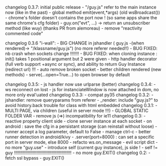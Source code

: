 
changelog 0.3.7: initial public release
    - "/guy.js" refer to the main instance now (like in the past)
    - global method emit(event,*args) (old wsBroadcast())
    - chrome's folder doesn't contains the port now ! (so same apps share the same chrome's cfg folder)
    - guy.on("evt", ...) -> return an unsubscriber method (like wuy) (thanks PR from alemoreau)
    - remove "reactivity commented code"

changelog 0.3.6 "i-wall":
    - BIG CHANGE in jshandler ( guy.js -(when rendered)-> "/klassname/guy.js") (no more referer needed!!)
    - BUG FIXED: nb crash when sockets change !!!!!!!
    - BUG FIXED: when cloning instance : init() takes 1 positional argument but 2 were given
    - http handler decorator (full verb support +async or sync), and ability to return Guy Instance (redirect url) !!!
    - auto remove broken socket
    - better children rendered (new methods)
    - serve(...open=True...) to open browser by default
    
changelog 0.3.5:
    - js handler now use urlparse (better)
changelog 0.3.4:
    - ws reconnect on lost
    - js for instanciateWindow is now attached in dom, no more only eval'uated
changelog 0.3.3:
    - compat py35
changelog 0.3.2:
    - jshandler: remove queryparams from referer
    - _render: include "guy.js?<name>" to avoid history.back trouble for class with html embedded
changelog 0.3.1:
    - MULTI PAGE, via children (useful in server mode !!!)
    - GLOBAL STATIC FOLDER VAR
    - remove js (=>) incompatibility for ie11
changelog 0.3:
    - reactive property client side
    - clone server instance at each socket
    - on android : save the cfg in a persistant storage (can reinstall without loose)
    - runner accept a log parameter, default to False
    - manage ctrl-c
    - better runner detection in android/kivy
    - .server(port=8000) : can set a specific port in server mode, else 8000
    - refacto ws.on_message
    - evil script dict
    - no more "guy.use"
    - introduce self (current guy instance), js side !
    - self != guy !!!!!!!!!!!!!!!!!!!!!!!!!!!!!!!!!!!!!!!!!!!!!!
    - no more guy.EXIT()
changelog 0.2:
    - fetch ssl bypass
    - guy.EXIT()
